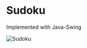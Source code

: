 # Sudoku
Implemented with Java-Swing

![Sudoku](https://user-images.githubusercontent.com/77761282/116615223-a91bb380-a943-11eb-8f63-c12a3366cf5d.png)

